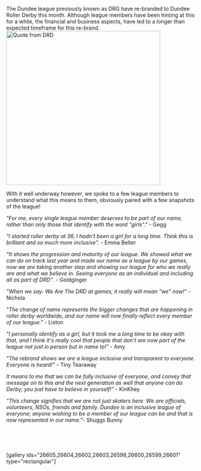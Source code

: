 <html><body><p>The Dundee league previously known as DRG have re-branded to Dundee Roller Derby this month. Although league members have been hinting at this for a while, the financial and business aspects, have led to a longer than expected timeframe for this re-brand.
<img class="  wp-image-26597 aligncenter" src="/2018/04/29884504_2031848993705292_1278327300_o.png" alt="Quote from DRD" width="410" height="410">

With it well underway however, we spoke to a few league members to understand what this means to them, obviously paired with a few snapshots of the league!

<em>"For me, every single league member deserves to be part of our name, rather than only those that identify with the word "girls"."</em> - Gegg

<em>"I started roller derby at 36, I hadn't been a girl for a long time. Think this is brilliant and so much more inclusive".</em> - Emma Belter

<em>"It shows the progression and maturity of our league. We showed what we can do on track last year and made our name as a league by our games, now we are taking another step and showing our league for who we really are and what we believe in. Seeing everyone as an individual and including all as part of DRD"</em>. - Goldginger

<em>"When we say: We Are The DRD at games, it really will mean "we" now!"</em> - Nichola

<em>"The change of name represents the bigger changes that are happening in roller derby worldwide, and our name will now finally reflect every member of our league."</em> - Liston

<em>"I personally identify as a girl, but it took me a long time to be okay with that, and I think it's really cool that people that don't are now part of the league not just in person but in name to!"</em> - Amy

<em>"The rebrand shows we are a league inclusive and transparent to everyone. Everyone is heard!"</em> - Tiny Tearaway

<em>It means to me that we can be fully inclusive of everyone, and convey that message on to this and the next generation as well that anyone can do Derby, you just have to believe in yourself!"</em> - KinKhey

<em>"This change signifies that we are not just skaters here. We are officials, volunteers, NSOs, friends and family. Dundee is an inclusive league of everyone; anyone wishing to be a member of our league can be and that is now represented in our name."</em>- Shuggs Bunny

 

 

[gallery ids="26605,26604,26602,26603,26598,26600,26599,26601" type="rectangular"]</p></body></html>
